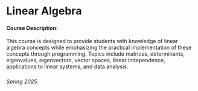 # Linear Algebra

#### Course Description:
This course is designed to provide students with knowledge of linear algebra concepts while emphasizing the practical implementation of these concepts through programming. Topics include matrices, determinants, eigenvalues, eigenvectors, vector spaces, linear independence, applications to linear systems, and data analysis.

###

###### Spring 2025.

